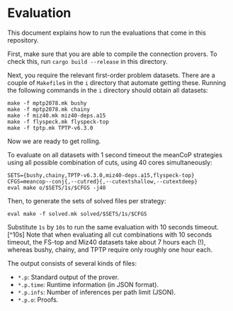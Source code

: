 Evaluation
==========

This document explains how to run the evaluations that come in this repository.

First, make sure that you are able to compile the connection provers.
To check this, run `cargo build --release` in this directory.

Next, you require the relevant first-order problem datasets.
There are a couple of `Makefile`s in the `i` directory that automate getting these.
Running the following commands in the `i` directory should obtain all datasets:

    make -f mptp2078.mk bushy
    make -f mptp2078.mk chainy
    make -f miz40.mk miz40-deps.a15
    make -f flyspeck.mk flyspeck-top
    make -f tptp.mk TPTP-v6.3.0

Now we are ready to get rolling.

To evaluate
on all datasets with 1 second timeout
the meanCoP strategies using all possible combination of cuts,
using 40 cores simultaneously:

    SETS={bushy,chainy,TPTP-v6.3.0,miz40-deps.a15,flyspeck-top}
    CFGS=meancop--conj{,--cutred}{,--cutextshallow,--cutextdeep}
    eval make o/$SETS/1s/$CFGS -j40

Then, to generate the sets of solved files per strategy:

    eval make -f solved.mk solved/$SETS/1s/$CFGS

Substitute `1s` by `10s` to run the same evaluation with 10 seconds timeout.[^10s]
Note that when evaluating all cut combinations with 10 seconds timeout,
the FS-top and Miz40 datasets take about 7 hours each (!), whereas
bushy, chainy, and TPTP require only roughly one hour each.

The output consists of several kinds of files:

* `*.p`: Standard output of the prover.
* `*.p.time`: Runtime information (in JSON format).
* `*.p.infs`: Number of inferences per path limit (JSON).
* `*.p.o`: Proofs.
